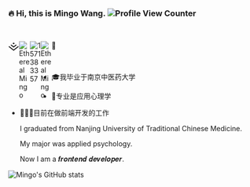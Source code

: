 
### :fire: Hi, this is Mingo Wang. ![Profile View Counter](https://komarev.com/ghpvc/?username=EtherealMingo)
 <br />
 
:wave:
<a target="_blank" href="https://juejin.cn/user/4081023833879527">
  <img align="left" title="掘金" alt="EtherealMingo" width="22px" src="./juejin.svg" />
</a>
<a target="_blank" href="./Ethereal_Mingo.jpg">
  <img align="left" title="微信" alt="EtherealMingo" width="22px" src="https://cdn.jsdelivr.net/npm/simple-icons@3.1.0/icons/wechat.svg" />
</a>
<a href="#1571383357">
  <img align="left" title="QQ" alt="1571383357" width="22px" src="https://cdn.jsdelivr.net/npm/simple-icons@3.1.0/icons/tencentqq.svg" />
</a>
<a target="_blank" href="https://github.com/EtherealMingo">
  <img align="left" title="Github" alt="EtherealMingo" width="22px" src="https://cdn.jsdelivr.net/npm/simple-icons@3.1.0/icons/github.svg" />
</a>

 <br />

- 🎓我毕业于南京中医药大学

- 🧠专业是应用心理学

- 🧑🏻‍💻目前在做前端开发的工作

  

  I graduated from Nanjing University of Traditional Chinese Medicine.
  
  My major was applied psychology.
  
  Now I am a 𝒇𝒓𝒐𝒏𝒕𝒆𝒏𝒅 𝒅𝒆𝒗𝒆𝒍𝒐𝒑𝒆𝒓.



![Mingo's GitHub stats](https://github-readme-stats.vercel.app/api?username=EtherealMingo&show_icons=true)
<!--
**EtherealMingo/EtherealMingo** is a ✨ _special_ ✨ repository because its `README.md` (this file) appears on your GitHub profile.

Here are some ideas to get you started:

- 🔭 I’m currently working on ...
- 🌱 I’m currently learning ...
- 👯 I’m looking to collaborate on ...
- 🤔 I’m looking for help with ...
- 💬 Ask me about ...
- 📫 How to reach me: ...
- 😄 Pronouns: ...
- ⚡ Fun fact: ...
-->
